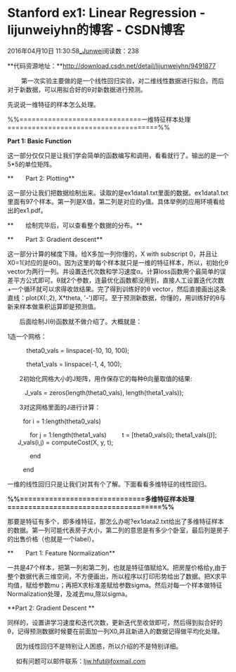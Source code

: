 # Stanford ex1: Linear Regression - lijunweiyhn的博客 - CSDN博客





2016年04月10日 11:30:58[_Junwei](https://me.csdn.net/lijunweiyhn)阅读数：238








**代码资源地址：**http://download.csdn.net/detail/lijunweiyhn/9491877

        第一次实验主要做的是一个线性回归实验，对二维线性数据进行拟合。而后对于新数据，可以用拟合好的θ对新数据进行预测。




先说说一维特征的样本怎么处理。




%%==============================一维特征样本处理=====================================%%

**Part 1: Basic Function**

这一部分仅仅只是让我们学会简单的函数编写和调用，看看就行了。输出的是一个5*5的单位矩阵。




**       Part 2: Plotting**

这一部分让我们把数据绘制出来。读取的是ex1data1.txt里面的数据。ex1data1.txt里面有97个样本。第一列是X值，第二列是对应的y值。具体举例的应用环境看给出的ex1.pdf。

**       绘制完毕后，可以查看整个数据的分布。**



**       Part 3: Gradient descent**

这一部分计算的梯度下降。给X多加一列你懂的，X with subscript 0，并且让X0=1(对应的是θ0)。因为这里的每个样本就只是一维的特征样本，所以，初始化θ vector为两行一列。并设置迭代次数和学习速度α。计算loss函数用个最简单的误差平方公式即可。θ就2个参数，连最优化函数都没用到，直接人工设置迭代次数+一个循环就可以求得收敛结果。完了得到训练好的θ vector，然后直接画出这条直线：plot(X(:,2),
 X*theta, '-')即可。至于预测新数据，你懂的，用训练好的θ与新来样本做乘积运算即是预测值。

       后面绘制J(θ)函数就不做介绍了。大概就是：

1造一个网格：

           theta0_vals = linspace(-10, 10, 100);

           theta1_vals = linspace(-1, 4, 100);




       2初始化网格大小的J矩阵，用作保存它的每种θ向量取值的结果:

          J_vals = zeros(length(theta0_vals), length(theta1_vals));




       3对这网格里面的J进行计算：

         for i = 1:length(theta0_vals)

             for j = 1:length(theta1_vals)
        t = [theta0_vals(i); theta1_vals(j)];    
        J_vals(i,j) = computeCost(X, y, t);

             end

         end



一维的线性回归只是让我们对其有个了解。下面看看多维特征的线性回归。

**%%==============================多维特征样本处理=====================================%%**


那要是特征有多个，即多维特征，那怎么办呢?ex1data2.txt给出了多维特征样本的数据。第一列可能代表房子大小，第二列的意思是有多少个卧室，最后列是房子的出售价格（也就是一个label）。



**       Part 1: Feature Normalization**

一共是47个样本，把第一列和第二列，也就是特征值赋给X。把房屋价格给y,由于整个数据代表三维空间，不方便画出，所以程序以打印形势给出了数据。把X求平均值，赋给参数mu；再把X求标准差赋给参数sigma。然后对每一个样本做特征Normalization处理，及减去mu,除以sigma。

**Part 2: Gradient Descent **

同样的，设置讲学习速度和迭代次数，更新迭代至收敛即可，然后得到拟合好的θ，记得预测数据时候要在前面加一列X0,并且新进入的数据记得做平均化处理。







     因为线性回归不是特别让人困惑，所以介绍的不是特别详细。

     如有问题可以邮件联系：ljw.hfut@foxmail.com

















